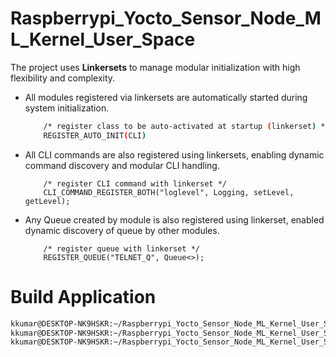 # Raspberrypi_Yocto_Sensor_Node_ML_Kernel_User_Space
The project uses **Linkersets** to manage modular initialization with high flexibility and complexity.
-  All modules registered via linkersets are automatically started during system initialization.
    ```bash
        /* register class to be auto-activated at startup (linkerset) */
        REGISTER_AUTO_INIT(CLI)
    ```
-  All CLI commands are also registered using linkersets, enabling dynamic command discovery and modular CLI handling.
    ```
        /* register CLI command with linkerset */
        CLI_COMMAND_REGISTER_BOTH("loglevel", Logging, setLevel, getLevel);
    ```
-  Any Queue created by module is also registered using linkerset, enabled dynamic discovery of queue by other modules.
    ```
        /* register queue with linkerset */
        REGISTER_QUEUE("TELNET_Q", Queue<>);
    ```

# Build Application
```bash
kkumar@DESKTOP-NK9HSKR:~/Raspberrypi_Yocto_Sensor_Node_ML_Kernel_User_Space/UserSpace/Application$ mkdir build
kkumar@DESKTOP-NK9HSKR:~/Raspberrypi_Yocto_Sensor_Node_ML_Kernel_User_Space/UserSpace/Application/build$ cmake ..
kkumar@DESKTOP-NK9HSKR:~/Raspberrypi_Yocto_Sensor_Node_ML_Kernel_User_Space/UserSpace/Application/build$ make -j4
```
